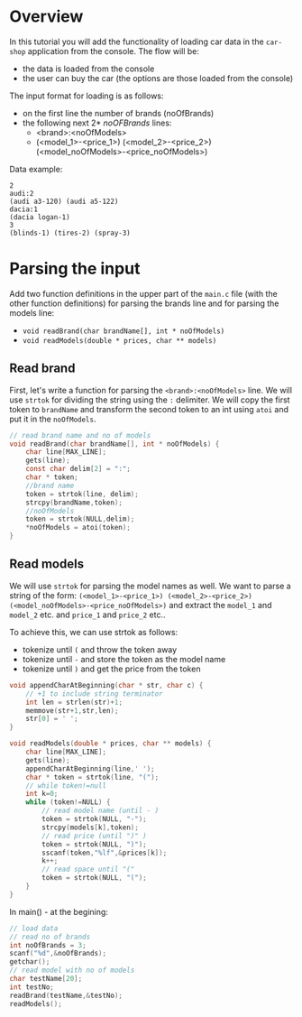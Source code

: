 # Overview
In this tutorial you will add the functionality of loading car data in the `car-shop` application from the console. The flow will be:
* the data is loaded from the console
* the user can buy the car (the options are those loaded from the console)


The input format for loading is as follows:
* on the first line the number of brands (noOfBrands)
* the following next 2* _noOFBrands_ lines:
    * \<brand\>:\<noOfModels\>
    * (<model_1>-<price_1>) (<model_2>-<price_2>)    (<model_noOfModels>-<price_noOfModels>)

Data example:
```
2
audi:2
(audi a3-120) (audi a5-122) 
dacia:1
(dacia logan-1)
3
(blinds-1) (tires-2) (spray-3)
```

# Parsing the input

Add two function definitions in the upper part of the `main.c` file (with the other function definitions) for parsing the brands line and for parsing the models line:
* `void readBrand(char brandName[], int * noOfModels)`
* `void readModels(double * prices, char ** models)`

## Read brand

First, let's write a function for parsing the `<brand>:<noOfModels>` line. We will use `strtok` for dividing the string using the `:` delimiter. We will copy the first token to `brandName` and transform the second token to an int using `atoi` and put it in the `noOfModels`.

```c
// read brand name and no of models
void readBrand(char brandName[], int * noOfModels) {
    char line[MAX_LINE];
    gets(line);
    const char delim[2] = ":";
    char * token;
    //brand name
    token = strtok(line, delim);
    strcpy(brandName,token);
    //noOfModels
    token = strtok(NULL,delim);
    *noOfModels = atoi(token);
}
```
## Read models

We will use `strtok` for parsing the model names as well. We want to parse a string of the form: `(<model_1>-<price_1>) (<model_2>-<price_2>)    (<model_noOfModels>-<price_noOfModels>)` and extract the `model_1` and `model_2` etc. and `price_1` and `price_2` etc.. 

To achieve this, we can use strtok as follows:
* tokenize until `(` and throw the token away
* tokenize until `-` and store the token as the model name
* tokenize until `)` and get the price from the token

```c
void appendCharAtBeginning(char * str, char c) {
    // +1 to include string terminator
    int len = strlen(str)+1;
    memmove(str+1,str,len);
    str[0] = ' ';
}

void readModels(double * prices, char ** models) {
    char line[MAX_LINE];
    gets(line);
    appendCharAtBeginning(line,' ');
    char * token = strtok(line, "(");
    // while token!=null
    int k=0;
    while (token!=NULL) {
        // read model name (until - )
        token = strtok(NULL, "-");
        strcpy(models[k],token);
        // read price (until ")" )
        token = strtok(NULL, ")");
        sscanf(token,"%lf",&prices[k]);
        k++;
        // read space until "("
        token = strtok(NULL, "(");
    }
}
```

In main() - at the begining:
```c
// load data
// read no of brands
int noOfBrands = 3;
scanf("%d",&noOfBrands);
getchar();
// read model with no of models
char testName[20];
int testNo;
readBrand(testName,&testNo);
readModels();
```
